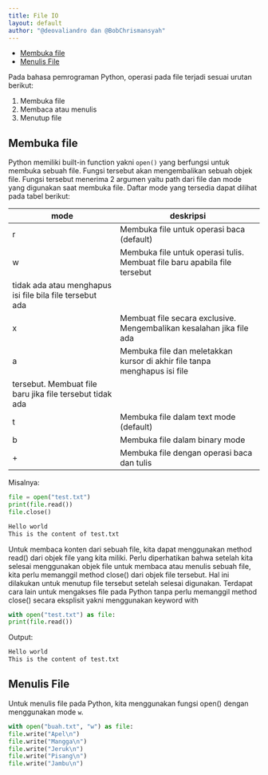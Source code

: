 ```yaml
---
title: File IO
layout: default
author: "@deovaliandro dan @BobChrismansyah"
---
```


- [Membuka file](#membuka-file)
- [Menulis File](#menulis-file)

Pada bahasa pemrograman Python, operasi pada file
terjadi sesuai urutan berikut:

1. Membuka file
2. Membaca atau menulis
3. Menutup file

## Membuka file

Python memiliki built-in function yakni `open()` yang berfungsi untuk membuka
sebuah file. Fungsi tersebut akan mengembalikan sebuah objek file. Fungsi tersebut
menerima 2 argumen yaitu path dari file dan mode yang digunakan saat membuka file.
Daftar mode yang tersedia dapat dilihat pada tabel berikut:

|  mode  |  deskripsi  |
|--------|-------------|
| r | Membuka file untuk operasi baca (default) |
| w | Membuka file untuk operasi tulis. Membuat file baru apabila file tersebut
tidak ada atau menghapus isi file bila file tersebut ada |
| x | Membuat file secara exclusive. Mengembalikan kesalahan jika file ada |
| a | Membuka file dan meletakkan kursor di akhir file tanpa menghapus isi file
tersebut. Membuat file baru jika file tersebut tidak ada |
| t | Membuka file dalam text mode (default) |
| b | Membuka file dalam binary mode |
| + | Membuka file dengan operasi baca dan tulis |

Misalnya:

```python
file = open("test.txt")
print(file.read())
file.close()
```

```bash
Hello world
This is the content of test.txt
```

Untuk membaca konten dari sebuah file, kita dapat menggunakan method read() dari
objek file yang kita miliki. Perlu diperhatikan bahwa setelah kita selesai menggunakan
objek file untuk membaca atau menulis sebuah file, kita perlu memanggil method close()
dari objek file tersebut. Hal ini dilakukan untuk menutup file tersebut setelah selesai
digunakan.
Terdapat cara lain untuk mengakses file pada Python tanpa perlu memanggil method
close() secara eksplisit yakni menggunakan keyword with

```python
with open("test.txt") as file:
print(file.read())
```

Output:

```bash
Hello world
This is the content of test.txt
```

## Menulis File

Untuk menulis file pada Python, kita menggunakan fungsi open() dengan menggunakan
mode `w`.

```python
with open("buah.txt", "w") as file:
file.write("Apel\n")
file.write("Mangga\n")
file.write("Jeruk\n")
file.write("Pisang\n")
file.write("Jambu\n")
```
